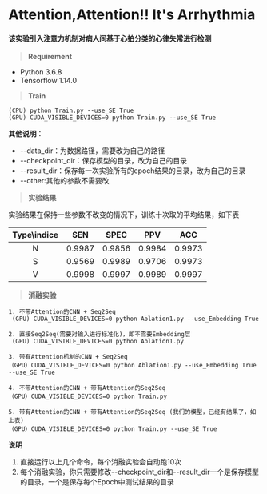 # Attention,Attention!! It's Arrhythmia
#### 该实验引入注意力机制对病人间基于心拍分类的心律失常进行检测


> __Requirement__
* Python 3.6.8
* Tensorflow 1.14.0

> __Train__

    (CPU) python Train.py --use_SE True
    (GPU) CUDA_VISIBLE_DEVICES=0 python Train.py --use_SE True
**其他说明**：
- --data_dir：为数据路径，需要改为自己的路径
- --checkpoint_dir：保存模型的目录，改为自己的目录
- --result_dir：保存每一次实验所有的epoch结果的目录，改为自己的目录
- --other:其他的参数不需要改
> **实验结果**

实验结果在保持一些参数不改变的情况下，训练十次取的平均结果，如下表

| Type\indice | SEN | SPEC | PPV | ACC |
| :----: | :----: | :----: | :----: | :----:|
| N |0.9987|0.9856|0.9984|0.9973|
| S |0.9569|0.9989|0.9706|0.9973|
| V |0.9998|0.9997|0.9989|0.9997|
> **消融实验**

    1. 不带Attention的CNN + Seq2Seq
     (GPU) CUDA_VISIBLE_DEVICES=0 python Ablation1.py --use_Embedding True

    2. 直接Seq2Seq(需要对输入进行标准化)，即不需要Embedding层
     (GPU) CUDA_VISIBLE_DEVICES=0 python Ablation1.py
    
    3. 带有Attention机制的CNN + Seq2Seq
    （GPU）CUDA_VISIBLE_DEVICES=0 python Ablation1.py --use_Embedding True --use_SE True
    
    4. 不带Attention的CNN + 带有Attention的Seq2Seq
    （GPU）CUDA_VISIBLE_DEVICES=0 python Train.py 
    
    5. 带有Attention的CNN + 带有Attention的Seq2Seq (我们的模型，已经有结果了，如上表)
    （GPU）CUDA_VISIBLE_DEVICES=0 python Train.py --use_SE True
**说明**
1. 直接运行以上几个命令，每个消融实验会自动跑10次
2. 每个消融实验，你只需要修改--checkpoint_dir和--result_dir一个是保存模型的目录，一个是保存每个Epoch中测试结果的目录
